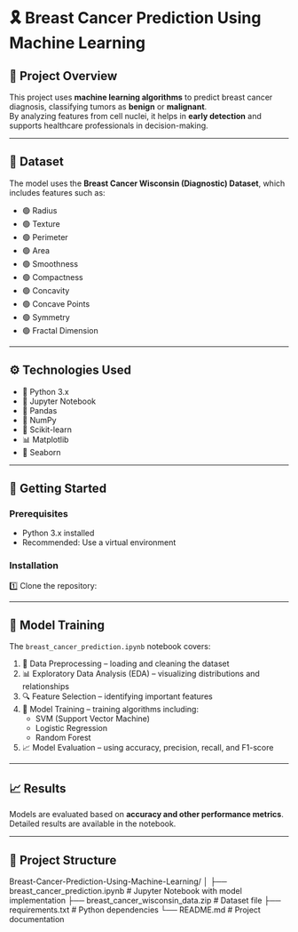 # 🎗️ Breast Cancer Prediction Using Machine Learning

## 📘 Project Overview
This project uses **machine learning algorithms** to predict breast cancer diagnosis, classifying tumors as **benign** or **malignant**.  
By analyzing features from cell nuclei, it helps in **early detection** and supports healthcare professionals in decision-making.

---

## 🧪 Dataset
The model uses the **Breast Cancer Wisconsin (Diagnostic) Dataset**, which includes features such as:

- 🟢 Radius  
- 🟢 Texture  
- 🟢 Perimeter  
- 🟢 Area  
- 🟢 Smoothness  
- 🟢 Compactness  
- 🟢 Concavity  
- 🟢 Concave Points  
- 🟢 Symmetry  
- 🟢 Fractal Dimension  

---

## ⚙️ Technologies Used
- 🐍 Python 3.x  
- 📓 Jupyter Notebook  
- 🐼 Pandas  
- 🔢 NumPy  
- 🤖 Scikit-learn  
- 📊 Matplotlib  
- 🎨 Seaborn  

---

## 🚀 Getting Started

### Prerequisites
- Python 3.x installed  
- Recommended: Use a virtual environment  

### Installation
1️⃣ Clone the repository:


---

## 🧠 Model Training
The `breast_cancer_prediction.ipynb` notebook covers:

1. 🧹 Data Preprocessing – loading and cleaning the dataset  
2. 📊 Exploratory Data Analysis (EDA) – visualizing distributions and relationships  
3. 🔍 Feature Selection – identifying important features  
4. 🤖 Model Training – training algorithms including:
   - SVM (Support Vector Machine)  
   - Logistic Regression  
   - Random Forest  
5. 📈 Model Evaluation – using accuracy, precision, recall, and F1-score  

---

## 📈 Results
Models are evaluated based on **accuracy and other performance metrics**.  
Detailed results are available in the notebook.

---

## 📁 Project Structure
Breast-Cancer-Prediction-Using-Machine-Learning/
│
├── breast_cancer_prediction.ipynb # Jupyter Notebook with model implementation
├── breast_cancer_wisconsin_data.zip # Dataset file
├── requirements.txt # Python dependencies
└── README.md # Project documentation

